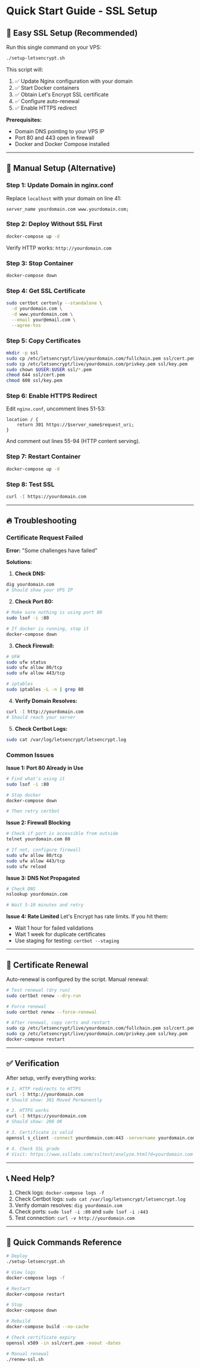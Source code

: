 # Quick Start Guide - SSL Setup

## 🚀 Easy SSL Setup (Recommended)

Run this single command on your VPS:

```bash
./setup-letsencrypt.sh
```

This script will:
1. ✅ Update Nginx configuration with your domain
2. ✅ Start Docker containers
3. ✅ Obtain Let's Encrypt SSL certificate
4. ✅ Configure auto-renewal
5. ✅ Enable HTTPS redirect

**Prerequisites:**
- Domain DNS pointing to your VPS IP
- Port 80 and 443 open in firewall
- Docker and Docker Compose installed

---

## 🔧 Manual Setup (Alternative)

### Step 1: Update Domain in nginx.conf

Replace `localhost` with your domain on line 41:

```nginx
server_name yourdomain.com www.yourdomain.com;
```

### Step 2: Deploy Without SSL First

```bash
docker-compose up -d
```

Verify HTTP works: `http://yourdomain.com`

### Step 3: Stop Container

```bash
docker-compose down
```

### Step 4: Get SSL Certificate

```bash
sudo certbot certonly --standalone \
  -d yourdomain.com \
  -d www.yourdomain.com \
  --email your@email.com \
  --agree-tos
```

### Step 5: Copy Certificates

```bash
mkdir -p ssl
sudo cp /etc/letsencrypt/live/yourdomain.com/fullchain.pem ssl/cert.pem
sudo cp /etc/letsencrypt/live/yourdomain.com/privkey.pem ssl/key.pem
sudo chown $USER:$USER ssl/*.pem
chmod 644 ssl/cert.pem
chmod 600 ssl/key.pem
```

### Step 6: Enable HTTPS Redirect

Edit `nginx.conf`, uncomment lines 51-53:

```nginx
location / {
    return 301 https://$server_name$request_uri;
}
```

And comment out lines 55-94 (HTTP content serving).

### Step 7: Restart Container

```bash
docker-compose up -d
```

### Step 8: Test SSL

```bash
curl -I https://yourdomain.com
```

---

## 🔥 Troubleshooting

### Certificate Request Failed

**Error:** "Some challenges have failed"

**Solutions:**

1. **Check DNS:**
```bash
dig yourdomain.com
# Should show your VPS IP
```

2. **Check Port 80:**
```bash
# Make sure nothing is using port 80
sudo lsof -i :80

# If docker is running, stop it
docker-compose down
```

3. **Check Firewall:**
```bash
# UFW
sudo ufw status
sudo ufw allow 80/tcp
sudo ufw allow 443/tcp

# iptables
sudo iptables -L -n | grep 80
```

4. **Verify Domain Resolves:**
```bash
curl -I http://yourdomain.com
# Should reach your server
```

5. **Check Certbot Logs:**
```bash
sudo cat /var/log/letsencrypt/letsencrypt.log
```

### Common Issues

**Issue 1: Port 80 Already in Use**
```bash
# Find what's using it
sudo lsof -i :80

# Stop docker
docker-compose down

# Then retry certbot
```

**Issue 2: Firewall Blocking**
```bash
# Check if port is accessible from outside
telnet yourdomain.com 80

# If not, configure firewall
sudo ufw allow 80/tcp
sudo ufw allow 443/tcp
sudo ufw reload
```

**Issue 3: DNS Not Propagated**
```bash
# Check DNS
nslookup yourdomain.com

# Wait 5-10 minutes and retry
```

**Issue 4: Rate Limited**
Let's Encrypt has rate limits. If you hit them:
- Wait 1 hour for failed validations
- Wait 1 week for duplicate certificates
- Use staging for testing: `certbot --staging`

---

## 🔄 Certificate Renewal

Auto-renewal is configured by the script. Manual renewal:

```bash
# Test renewal (dry run)
sudo certbot renew --dry-run

# Force renewal
sudo certbot renew --force-renewal

# After renewal, copy certs and restart
sudo cp /etc/letsencrypt/live/yourdomain.com/fullchain.pem ssl/cert.pem
sudo cp /etc/letsencrypt/live/yourdomain.com/privkey.pem ssl/key.pem
docker-compose restart
```

---

## ✅ Verification

After setup, verify everything works:

```bash
# 1. HTTP redirects to HTTPS
curl -I http://yourdomain.com
# Should show: 301 Moved Permanently

# 2. HTTPS works
curl -I https://yourdomain.com
# Should show: 200 OK

# 3. Certificate is valid
openssl s_client -connect yourdomain.com:443 -servername yourdomain.com < /dev/null

# 4. Check SSL grade
# Visit: https://www.ssllabs.com/ssltest/analyze.html?d=yourdomain.com
```

---

## 📞 Need Help?

1. Check logs: `docker-compose logs -f`
2. Check Certbot logs: `sudo cat /var/log/letsencrypt/letsencrypt.log`
3. Verify domain resolves: `dig yourdomain.com`
4. Check ports: `sudo lsof -i :80` and `sudo lsof -i :443`
5. Test connection: `curl -v http://yourdomain.com`

---

## 🎯 Quick Commands Reference

```bash
# Deploy
./setup-letsencrypt.sh

# View logs
docker-compose logs -f

# Restart
docker-compose restart

# Stop
docker-compose down

# Rebuild
docker-compose build --no-cache

# Check certificate expiry
openssl x509 -in ssl/cert.pem -noout -dates

# Manual renewal
./renew-ssl.sh
```
